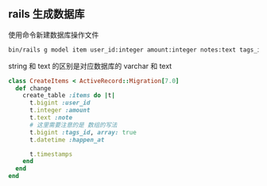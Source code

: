 ## rails 生成数据库
使用命令新建数据库操作文件
```bash
bin/rails g model item user_id:integer amount:integer notes:text tags_id:integer happene_at:datetime
```
string 和 text 的区别是对应数据库的 varchar 和 text
```ruby
class CreateItems < ActiveRecord::Migration[7.0]
  def change
    create_table :items do |t|
      t.bigint :user_id
      t.integer :amount
      t.text :note
      # 这里需要注意的是 数组的写法
      t.bigint :tags_id, array: true
      t.datetime :happen_at

      t.timestamps
    end
  end
end

```
